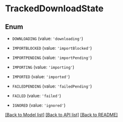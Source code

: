 # TrackedDownloadState


## Enum

* `DOWNLOADING` (value: `'downloading'`)

* `IMPORTBLOCKED` (value: `'importBlocked'`)

* `IMPORTPENDING` (value: `'importPending'`)

* `IMPORTING` (value: `'importing'`)

* `IMPORTED` (value: `'imported'`)

* `FAILEDPENDING` (value: `'failedPending'`)

* `FAILED` (value: `'failed'`)

* `IGNORED` (value: `'ignored'`)

[[Back to Model list]](../README.md#documentation-for-models) [[Back to API list]](../README.md#documentation-for-api-endpoints) [[Back to README]](../README.md)


